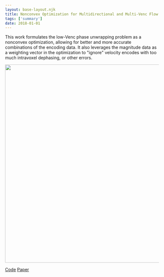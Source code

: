 ```yaml
---
layout: base-layout.njk 
title: Nonconvex Optimization for Multidirectional and Multi-Venc Flow Encoding
tags: ['summary']
date: 2018-01-01
---
```

This work formulates the low-Venc phase unwrapping problem as a nonconvex optimization, allowing for better and more accurate combinations of the encoding data.  It also leverages the magnitude data as a weighting vector in the optimization to "ignore" velocity encodes with too much intravoxel dephasing, or other errors.

<img src = "/images/velsolve_summary.png" width="650px"/>

[Code](https://github.com/mloecher/nc_vel_solver)
[Paper](https://onlinelibrary.wiley.com/doi/10.1002/mrm.26997)